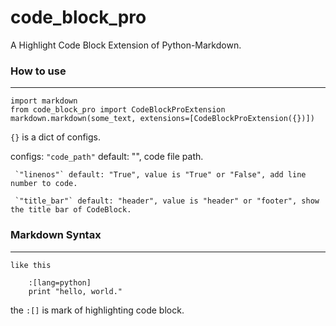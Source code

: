 code_block_pro
==============

A Highlight Code Block Extension of Python-Markdown.

### How to use
*************

    import markdown
    from code_block_pro import CodeBlockProExtension
    markdown.markdown(some_text, extensions=[CodeBlockProExtension({})])
  
`{}` is a dict of configs.

configs:
     `"code_path"` default: "", code file path.
     
     `"linenos"` default: "True", value is "True" or "False", add line number to code.
     
     `"title_bar"` default: "header", value is "header" or "footer", show the title bar of CodeBlock.
    
### Markdown Syntax
******************

    like this
        
        :[lang=python]
        print "hello, world."
    
    
the `:[]` is mark of highlighting code block.
